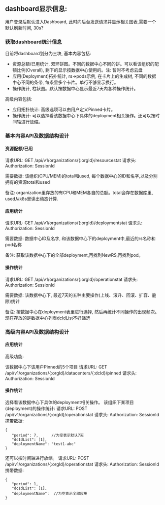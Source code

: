 dashboard显示信息:
--------
用户登录后默认进入Dashboard, 此时向后台发送请求并显示相关图表,需要一个默认刷新时间, 30s?

### 获取dashboard统计信息

目前将dashboard划分为三块, 基本内容包括:

* 资源总额/已用统计, 双环饼图。不同的数据中心不同的饼。可以看该组织的配额比例(Overall), 剩下的显示按数据中心使用的。注: 暂时不考虑云盘
* 应用(Deployment)拓扑统计, rs->pods示例, 在卡片上的生成树, 不同的数据中心不同的条带, 每条里多个卡片。单行不够显示换行。
* 操作统计, 柱状图。默认按数据中心显示最近7天内各种操作统计。

高级内容包括:
* 应用拓扑统计: 高级选项可以由用户定义Pinned卡片。
* 操作统计: 可以选择看该数据中心下具体的deployment相关操作。还可以按时间轴进行放缩。

### 基本内容API及数据结构设计

#### 资源配额/已用
请求URL: GET /api/v1/organizations/{:orgId}/resourcestat
请求头: Authorization: SessionId

需要数据: 该组织(CPU/MEM)的total和used, 每个数据中心的ID和名字,以及分别拥有的资源total和used

备注:
organization里存放的有CPU和MEM各自的总额。total会存在数据库里, used从k8s里读出动态计算.




#### 应用统计
请求URL: GET /api/v1/organizations/{:orgId}/deploymentstat
请求头: Authorization: SessionId

需要数据: 数据中心ID及名字, 和该数据中心下的deployment中,最近的rs名称和pod名称

备注:
获取该数据中心下的全部deployment,再找到NewRS,再找到pod。




#### 操作统计
请求URL: GET /api/v1/organizations/{:orgId}/operationstat
请求头: Authorization: SessionId

需要数据: 该数据中心下, 最近7天的五种主要操作(上线、滚升、回滚、扩容、删除)统计

备注:
按数据中心在deployment表里进行选择, 然后再统计不同操作的出现频次。现在存放的是数据中心列表dcIdList不好筛选





### 高级内容API及数据结构设计

#### 应用统计
高级功能:

该数据中心下该用户Pinned的5个项目
请求URL: GET /api/v1/organizations/{:orgId}/datacenters/{:dcId}/pinned
请求头: Authorization: SessionId

#### 操作统计
选择看该数据中心下具体的deployment相关操作。
该组织下某项目(deployment)的操作统计:
请求URL: POST /api/v1/organizations/{:orgId}/operationstat
请求头: Authorization: SessionId
携带数据:
```
{
   "period": 7,      //为空表示默认7天
   "dcIdList": [1],
   "deploymentName": "test1-abc"
}
```

还可以按时间轴进行放缩。
请求URL: POST /api/v1/organizations/{:orgId}/operationstat
请求头: Authorization: SessionId
携带数据:
```
{
   "period": 1,      
   "dcIdList": [1],
   "deploymentName":  //为空表示全部应用
}
```




